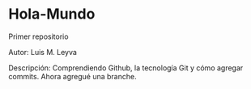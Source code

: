 # Hola-Mundo
Primer repositorio

Autor: Luis M. Leyva

Descripción: Comprendiendo Github, la tecnología Git y cómo agregar commits.
Ahora agregué una branche.
